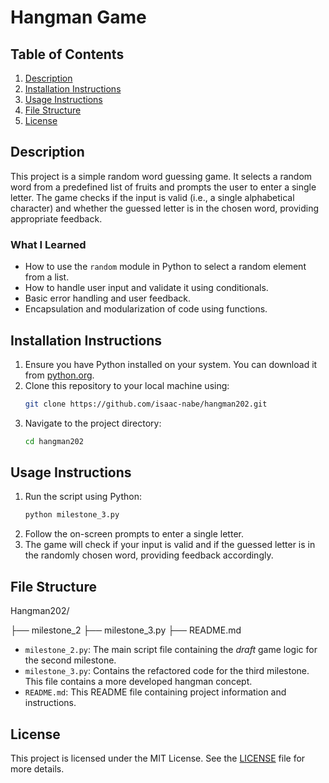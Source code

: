 # Hangman Game

## Table of Contents

1. [Description](#description)
2. [Installation Instructions](#installation-instructions)
3. [Usage Instructions](#usage-instructions)
4. [File Structure](#file-structure)
5. [License](#license)

## Description

This project is a simple random word guessing game. It selects a random word from a predefined list of fruits and prompts the user to enter a single letter. The game checks if the input is valid (i.e., a single alphabetical character) and whether the guessed letter is in the chosen word, providing appropriate feedback.

### What I Learned

- How to use the `random` module in Python to select a random element from a list.
- How to handle user input and validate it using conditionals.
- Basic error handling and user feedback.
- Encapsulation and modularization of code using functions.

## Installation Instructions

1. Ensure you have Python installed on your system. You can download it from [python.org](https://www.python.org/).
2. Clone this repository to your local machine using:
    ```sh
    git clone https://github.com/isaac-nabe/hangman202.git
    ```
3. Navigate to the project directory:
    ```sh
    cd hangman202
    ```

## Usage Instructions

1. Run the script using Python:
    ```sh
    python milestone_3.py
    ```
2. Follow the on-screen prompts to enter a single letter.
3. The game will check if your input is valid and if the guessed letter is in the randomly chosen word, providing feedback accordingly.

## File Structure


Hangman202/

├── milestone_2
├── milestone_3.py
├── README.md


- `milestone_2.py`: The main script file containing the *draft* game logic for the second milestone.
- `milestone_3.py`: Contains the refactored code for the third milestone. This file contains a more developed hangman concept.
- `README.md`: This README file containing project information and instructions.

## License

This project is licensed under the MIT License. See the [LICENSE](LICENSE) file for more details.

